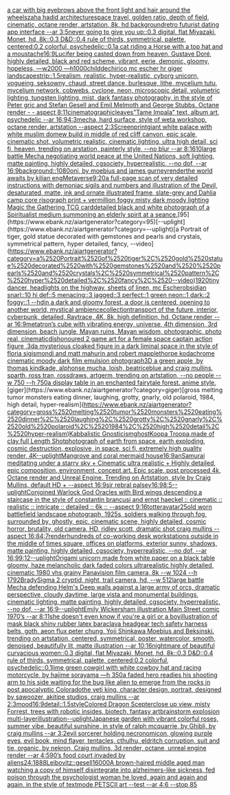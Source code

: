 [a car with big eyebrows above the front light and hair around the wheels](https://www.ebank.nz/aiartgenerator?category=a%2520car%2520with%2520big%2520eyebrows%2520above%2520the%2520front%2520light%2520and%2520hair%2520around%2520the%2520wheels)[zaha hadid architecture](https://www.ebank.nz/aiartgenerator?category=zaha%2520hadid%2520architecture)[space travel, golden ratio, depth of field, cinematic, octane render, artstation, 8k, hd background](https://www.ebank.nz/aiartgenerator?category=space%2520travel%2C%2520golden%2520ratio%2C%2520depth%2520of%2520field%2C%2520cinematic%2C%2520octane%2520render%2C%2520artstation%2C%25208k%2C%2520hd%2520background)[retro futurist dating app interface --ar 3:5](https://www.ebank.nz/aiartgenerator?category=retro%2520futurist%2520dating%2520app%2520interface%2520--ar%25203%3A5)[never going to give you up::0.3 digital, flat Miyazaki, Monet, hd, 8k::0.3 D&D::0.4 rule of thirds, symmetrical, palette, centered:0.2 colorful, psychedelic::0.1](https://www.ebank.nz/aiartgenerator?category=never%2520going%2520to%2520give%2520you%2520up%3A%3A0.3%2520digital%2C%2520flat%2520Miyazaki%2C%2520Monet%2C%2520hd%2C%25208k%3A%3A0.3%2520D%26D%3A%3A0.4%2520rule%2520of%2520thirds%2C%2520symmetrical%2C%2520palette%2C%2520centered%3A0.2%2520colorful%2C%2520psychedelic%3A%3A0.1)[a cat riding a Horse with a top hat and a moustache](https://www.ebank.nz/aiartgenerator?category=a%2520cat%2520riding%2520a%2520Horse%2520with%2520a%2520top%2520hat%2520and%2520a%2520moustache)[16:9](https://www.ebank.nz/aiartgenerator?category=16%3A9)[Lucifer being casted down from heaven, Gustave Doré, highly detailed, black and red scheme, vibrant, eerie, demonic, gloomy, hopeless, —w2000 —h1000](https://www.ebank.nz/aiartgenerator?category=Lucifer%2520being%2520casted%2520down%2520from%2520heaven%2C%2520Gustave%2520Dor%C3%A9%2C%2520highly%2520detailed%2C%2520black%2520and%2520red%2520scheme%2C%2520vibrant%2C%2520eerie%2C%2520demonic%2C%2520gloomy%2C%2520hopeless%2C%2520%E2%80%94w2000%2520%E2%80%94h1000)[child](https://www.ebank.nz/aiartgenerator?category=child)[dechirico mc escher hr giger  landscape](https://www.ebank.nz/aiartgenerator?category=dechirico%2520mc%2520escher%2520hr%2520giger%2520%2520landscape)[strip::1.5](https://www.ebank.nz/aiartgenerator?category=strip%3A%3A1.5)[realism, realistic, hyper-realistic,  cyborg unicorn, vogueing, seksowny, chaud, street dance, burlesque, lithe, mycelium tutu, mycelium network, cobwebs, cyclone, neon, microscopic detail, volumetric lighting, tungsten lighting, mist, dark fantasy photography, in the style of Peter gric and Stefan Gesell and Emil Melmoth and George Stubbs. Octane render - - aspect 8:11](https://www.ebank.nz/aiartgenerator?category=realism%2C%2520realistic%2C%2520hyper-realistic%2C%2520%2520cyborg%2520unicorn%2C%2520vogueing%2C%2520seksowny%2C%2520chaud%2C%2520street%2520dance%2C%2520burlesque%2C%2520lithe%2C%2520mycelium%2520tutu%2C%2520mycelium%2520network%2C%2520cobwebs%2C%2520cyclone%2C%2520neon%2C%2520microscopic%2520detail%2C%2520volumetric%2520lighting%2C%2520tungsten%2520lighting%2C%2520mist%2C%2520dark%2520fantasy%2520photography%2C%2520in%2520the%2520style%2520of%2520Peter%2520gric%2520and%2520Stefan%2520Gesell%2520and%2520Emil%2520Melmoth%2520and%2520George%2520Stubbs.%2520Octane%2520render%2520-%2520-%2520aspect%25208%3A11)[cinematographic](https://www.ebank.nz/aiartgenerator?category=cinematographic)[leaves](https://www.ebank.nz/aiartgenerator?category=leaves)["Tame Impala" text, album art, psychedelic --ar 16:9](https://www.ebank.nz/aiartgenerator?category=%22Tame%2520Impala%22%2520text%2C%2520album%2520art%2C%2520psychedelic%2520--ar%252016%3A9)[4:3](https://www.ebank.nz/aiartgenerator?category=4%3A3)[mecha, hard surface, style of weta workshop, octane render, artstation --aspect 2:3](https://www.ebank.nz/aiartgenerator?category=mecha%2C%2520hard%2520surface%2C%2520style%2520of%2520weta%2520workshop%2C%2520octane%2520render%2C%2520artstation%2520--aspect%25202%3A3)[Screenprint](https://www.ebank.nz/aiartgenerator?category=Screenprint)[giant white palace with white muslim domew build  in middle of red cliff canyon, epic scale, cinematic shot, volumetric realistic, cinematic lighting, ultra high detail, sci fi, heaven, trending on arstation, painterly style, --no blur --ar 8:16](https://www.ebank.nz/aiartgenerator?category=giant%2520white%2520palace%2520with%2520white%2520muslim%2520domew%2520build%2520%2520in%2520middle%2520of%2520red%2520cliff%2520canyon%2C%2520epic%2520scale%2C%2520cinematic%2520shot%2C%2520volumetric%2520realistic%2C%2520cinematic%2520lighting%2C%2520ultra%2520high%2520detail%2C%2520sci%2520fi%2C%2520heaven%2C%2520trending%2520on%2520arstation%2C%2520painterly%2520style%2C%2520--no%2520blur%2520--ar%25208%3A16)[10](https://www.ebank.nz/aiartgenerator?category=10)[large battle Mecha negotiating world peace at the United Nations, soft lighting, matte painting, highly detailed, cgsociety, hyperrealistic, --no dof, --ar 16:9](https://www.ebank.nz/aiartgenerator?category=large%2520battle%2520Mecha%2520negotiating%2520world%2520peace%2520at%2520the%2520United%2520Nations%2C%2520soft%2520lighting%2C%2520matte%2520painting%2C%2520highly%2520detailed%2C%2520cgsociety%2C%2520hyperrealistic%2C%2520--no%2520dof%2C%2520--ar%252016%3A9)[background::](https://www.ebank.nz/aiartgenerator?category=background%3A%3A)[1080](https://www.ebank.nz/aiartgenerator?category=1080)[oni, by moebius and james gurney](https://www.ebank.nz/aiartgenerator?category=oni%2C%2520by%2520moebius%2520and%2520james%2520gurney)[render](https://www.ebank.nz/aiartgenerator?category=render)[the world awaits by kilian eng](https://www.ebank.nz/aiartgenerator?category=the%2520world%2520awaits%2520by%2520kilian%2520eng)[Metaverse](https://www.ebank.nz/aiartgenerator?category=Metaverse)[9:20](https://www.ebank.nz/aiartgenerator?category=9%3A20)[a full-page scan of very detailed instructions with demoniac sigils and numbers and illustration of the Devil, desaturated, matte, ink and ornate illustrated frame, slate-grey and Dahlia camp core risograph print + vermillion foggy misty dark moody lighting Magic the Gathering TCG card](https://www.ebank.nz/aiartgenerator?category=a%2520full-page%2520scan%2520of%2520very%2520detailed%2520instructions%2520with%2520demoniac%2520sigils%2520and%2520numbers%2520and%2520illustration%2520of%2520the%2520Devil%2C%2520desaturated%2C%2520matte%2C%2520ink%2520and%2520ornate%2520illustrated%2520frame%2C%2520slate-grey%2520and%2520Dahlia%2520camp%2520core%2520risograph%2520print%2520%2B%2520vermillion%2520foggy%2520misty%2520dark%2520moody%2520lighting%2520Magic%2520the%2520Gathering%2520TCG%2520card)[detailed black and white photograph of a Spiritualist medium summoning an elderly spirit at a seance.](https://www.ebank.nz/aiartgenerator?category=detailed%2520black%2520and%2520white%2520photograph%2520of%2520a%2520Spiritualist%2520medium%2520summoning%2520an%2520elderly%2520spirit%2520at%2520a%2520seance.)[95](https://www.ebank.nz/aiartgenerator?category=95)[--uplight](https://www.ebank.nz/aiartgenerator?category=--uplight)[a Portrait of tiger, gold statue decorated with gemstones and  pearls and crystals, symmetrical pattern, hyper detailed, fancy, --video](https://www.ebank.nz/aiartgenerator?category=a%2520Portrait%2520of%2520tiger%2C%2520gold%2520statue%2520decorated%2520with%2520gemstones%2520and%2520%2520pearls%2520and%2520crystals%2C%2520symmetrical%2520pattern%2C%2520hyper%2520detailed%2C%2520fancy%2C%2520--video)[1920](https://www.ebank.nz/aiartgenerator?category=1920)[tiny dancer, headlights on the highway, sheets of linen, mc Escher](https://www.ebank.nz/aiartgenerator?category=tiny%2520dancer%2C%2520headlights%2520on%2520the%2520highway%2C%2520sheets%2520of%2520linen%2C%2520mc%2520Escher)[obsidian snarl::10 hi def::5 menacing::3 jagged::3 perfect::1 green neon::1 dark::2 foggy::1 --hd](https://www.ebank.nz/aiartgenerator?category=obsidian%2520snarl%3A%3A10%2520hi%2520def%3A%3A5%2520menacing%3A%3A3%2520jagged%3A%3A3%2520perfect%3A%3A1%2520green%2520neon%3A%3A1%2520dark%3A%3A2%2520foggy%3A%3A1%2520--hd)[in a dark and gloomy forest, a door is centered, opening to another world, mystical ambience](https://www.ebank.nz/aiartgenerator?category=in%2520a%2520dark%2520and%2520gloomy%2520forest%2C%2520a%2520door%2520is%2520centered%2C%2520opening%2520to%2520another%2520world%2C%2520mystical%2520ambience)[collection](https://www.ebank.nz/aiartgenerator?category=collection)[transport of the future, interior, cyberpunk, detailed, Raytrace, 4K, 8k, high definition, hd, Octane render --ar 16:9](https://www.ebank.nz/aiartgenerator?category=transport%2520of%2520the%2520future%2C%2520interior%2C%2520cyberpunk%2C%2520detailed%2C%2520Raytrace%2C%25204K%2C%25208k%2C%2520high%2520definition%2C%2520hd%2C%2520Octane%2520render%2520--ar%252016%3A9)[metatron’s cube with vibrating energy, universe, 4th dimension, 3rd dimension, beach jungle, Mayan ruins, Mayan wisdom, photographic, photo real, cinematic](https://www.ebank.nz/aiartgenerator?category=metatron%E2%80%99s%2520cube%2520with%2520vibrating%2520energy%2C%2520universe%2C%25204th%2520dimension%2C%25203rd%2520dimension%2C%2520beach%2520jungle%2C%2520Mayan%2520ruins%2C%2520Mayan%2520wisdom%2C%2520photographic%2C%2520photo%2520real%2C%2520cinematic)[dishonoured 2  game art for a female space captain action figure ,3d](https://www.ebank.nz/aiartgenerator?category=dishonoured%25202%2520%2520game%2520art%2520for%2520a%2520female%2520space%2520captain%2520action%2520figure%2520%2C3d)[a mysterious cloaked figure in a dark liminal space in the style of floria sigismondi and matt mahurin and robert mapplethorpe kodachrome cinematic moody dark film emulsion photograph](https://www.ebank.nz/aiartgenerator?category=a%2520mysterious%2520cloaked%2520figure%2520in%2520a%2520dark%2520liminal%2520space%2520in%2520the%2520style%2520of%2520floria%2520sigismondi%2520and%2520matt%2520mahurin%2520and%2520robert%2520mapplethorpe%2520kodachrome%2520cinematic%2520moody%2520dark%2520film%2520emulsion%2520photograph)[3D a green apple ,by thomas kindkade, alphonse mucha, loish, beatriceblue and craig mullins, sparth, ross tran, rossdraws, artgerm, trending on artstation, --no people --w 750 --h 750](https://www.ebank.nz/aiartgenerator?category=3D%2520a%2520green%2520apple%2520%2Cby%2520thomas%2520kindkade%2C%2520alphonse%2520mucha%2C%2520loish%2C%2520beatriceblue%2520and%2520craig%2520mullins%2C%2520sparth%2C%2520ross%2520tran%2C%2520rossdraws%2C%2520artgerm%2C%2520trending%2520on%2520artstation%2C%2520--no%2520people%2520--w%2520750%2520--h%2520750)[a display table in an enchanted fairytale forest. anime style.](https://www.ebank.nz/aiartgenerator?category=a%2520display%2520table%2520in%2520an%2520enchanted%2520fairytale%2520forest.%2520anime%2520style.)[giger](https://www.ebank.nz/aiartgenerator?category=giger)[gross melting tumor monsters eating dinner, laughing, grotty, gnarly, old polaroid, 1984, high detail, hyper-realism](https://www.ebank.nz/aiartgenerator?category=gross%2520melting%2520tumor%2520monsters%2520eating%2520dinner%2C%2520laughing%2C%2520grotty%2C%2520gnarly%2C%2520old%2520polaroid%2C%25201984%2C%2520high%2520detail%2C%2520hyper-realism)[Kabbalistic Gnosticism](https://www.ebank.nz/aiartgenerator?category=Kabbalistic%2520Gnosticism)[ghost](https://www.ebank.nz/aiartgenerator?category=ghost)[Koopa Troopa,made of clay,full Length Shot](https://www.ebank.nz/aiartgenerator?category=Koopa%2520Troopa%2Cmade%2520of%2520clay%2Cfull%2520Length%2520Shot)[photograph of earth from space, earth exploding, cosmic destruction, explosive, in space, sci fi, extremely high quality render, 4K](https://www.ebank.nz/aiartgenerator?category=photograph%2520of%2520earth%2520from%2520space%2C%2520earth%2520exploding%2C%2520cosmic%2520destruction%2C%2520explosive%2C%2520in%2520space%2C%2520sci%2520fi%2C%2520extremely%2520high%2520quality%2520render%2C%25204K)[--uplight](https://www.ebank.nz/aiartgenerator?category=--uplight)[Mangrove and coral mermaid house](https://www.ebank.nz/aiartgenerator?category=Mangrove%2520and%2520coral%2520mermaid%2520house)[16:9](https://www.ebank.nz/aiartgenerator?category=16%3A9)[an](https://www.ebank.nz/aiartgenerator?category=an)[Samurai meditating under a starry sky + Cinematic ultra realistic + Highly detailed, epic composition, environment, concept art. Epic scale, post processed 4k, Octane render and Unreal Engine. Trending on Artstation, style by Craig Mullins, default HD + --aspect 16:9](https://www.ebank.nz/aiartgenerator?category=Samurai%2520meditating%2520under%2520a%2520starry%2520sky%2520%2B%2520Cinematic%2520ultra%2520realistic%2520%2B%2520Highly%2520detailed%2C%2520epic%2520composition%2C%2520environment%2C%2520concept%2520art.%2520Epic%2520scale%2C%2520post%2520processed%25204k%2C%2520Octane%2520render%2520and%2520Unreal%2520Engine.%2520Trending%2520on%2520Artstation%2C%2520style%2520by%2520Craig%2520Mullins%2C%2520default%2520HD%2520%2B%2520--aspect%252016%3A9)[sir rebral palsey](https://www.ebank.nz/aiartgenerator?category=sir%2520rebral%2520palsey)[16:9](https://www.ebank.nz/aiartgenerator?category=16%3A9)[8:5](https://www.ebank.nz/aiartgenerator?category=8%3A5)[--uplight](https://www.ebank.nz/aiartgenerator?category=--uplight)[Conjoined Warlock God Oracles with Bird wings descending a staircase in the style of constantin brancusi and ernst haeckel :: cinematic :: realistic :: intricate :: detailed :: 6k :: --aspect 9:16](https://www.ebank.nz/aiartgenerator?category=Conjoined%2520Warlock%2520God%2520Oracles%2520with%2520Bird%2520wings%2520descending%2520a%2520staircase%2520in%2520the%2520style%2520of%2520constantin%2520brancusi%2520and%2520ernst%2520haeckel%2520%3A%3A%2520cinematic%2520%3A%3A%2520realistic%2520%3A%3A%2520intricate%2520%3A%3A%2520detailed%2520%3A%3A%25206k%2520%3A%3A%2520--aspect%25209%3A16)[totter](https://www.ebank.nz/aiartgenerator?category=totter)[avatar](https://www.ebank.nz/aiartgenerator?category=avatar)[2](https://www.ebank.nz/aiartgenerator?category=2)[5](https://www.ebank.nz/aiartgenerator?category=5)[old worn battlefield landscape photograph, 1925s, soldiers walking through fog, surrounded by, ghostly, epic, cinematic scene, highly detailed, cosmic horror, brutality, old camera, HD, ridley scott, dramatic shot craig mullins --aspect 16:8](https://www.ebank.nz/aiartgenerator?category=old%2520worn%2520battlefield%2520landscape%2520photograph%2C%25201925s%2C%2520soldiers%2520walking%2520through%2520fog%2C%2520surrounded%2520by%2C%2520ghostly%2C%2520epic%2C%2520cinematic%2520scene%2C%2520highly%2520detailed%2C%2520cosmic%2520horror%2C%2520brutality%2C%2520old%2520camera%2C%2520HD%2C%2520ridley%2520scott%2C%2520dramatic%2520shot%2520craig%2520mullins%2520--aspect%252016%3A8)[4:7](https://www.ebank.nz/aiartgenerator?category=4%3A7)[render](https://www.ebank.nz/aiartgenerator?category=render)[hundreds of co-working desk workstations outside in the middle of times square, offices on platforms, exterior sunny, shadows, matte painting, highly detailed, cgsociety, hyperrealistic, --no dof, --ar 16:9](https://www.ebank.nz/aiartgenerator?category=hundreds%2520of%2520co-working%2520desk%2520workstations%2520outside%2520in%2520the%2520middle%2520of%2520times%2520square%2C%2520offices%2520on%2520platforms%2C%2520exterior%2520sunny%2C%2520shadows%2C%2520matte%2520painting%2C%2520highly%2520detailed%2C%2520cgsociety%2C%2520hyperrealistic%2C%2520--no%2520dof%2C%2520--ar%252016%3A9)[9:12](https://www.ebank.nz/aiartgenerator?category=9%3A12)[--uplight](https://www.ebank.nz/aiartgenerator?category=--uplight)[Origami unicorn made from white paper on a black table gloomy, haze melancholic dark faded colors ultrarealistic highly detailed, cinematic 1980 vhs grainy Panavision film camera, 8k --w 1024 --h 1792](https://www.ebank.nz/aiartgenerator?category=Origami%2520unicorn%2520made%2520from%2520white%2520paper%2520on%2520a%2520black%2520table%2520gloomy%2C%2520haze%2520melancholic%2520dark%2520faded%2520colors%2520ultrarealistic%2520highly%2520detailed%2C%2520cinematic%25201980%2520vhs%2520grainy%2520Panavision%2520film%2520camera%2C%25208k%2520--w%25201024%2520--h%25201792)[Brady](https://www.ebank.nz/aiartgenerator?category=Brady)[Sigma 2 cryptid, night, trail camera, hd, --w 512](https://www.ebank.nz/aiartgenerator?category=Sigma%25202%2520cryptid%2C%2520night%2C%2520trail%2520camera%2C%2520hd%2C%2520--w%2520512)[large battle Mecha defending Helm's Deep walls against a large army of orcs, dramatic perspective, cloudy daytime, large vista and monumental buildings, cinematic lighting, matte painting, highly detailed, cgsociety, hyperrealistic, --no dof, --ar 16:9](https://www.ebank.nz/aiartgenerator?category=large%2520battle%2520Mecha%2520defending%2520Helm%27s%2520Deep%2520walls%2520against%2520a%2520large%2520army%2520of%2520orcs%2C%2520dramatic%2520perspective%2C%2520cloudy%2520daytime%2C%2520large%2520vista%2520and%2520monumental%2520buildings%2C%2520cinematic%2520lighting%2C%2520matte%2520painting%2C%2520highly%2520detailed%2C%2520cgsociety%2C%2520hyperrealistic%2C%2520--no%2520dof%2C%2520--ar%252016%3A9)[--uplight](https://www.ebank.nz/aiartgenerator?category=--uplight)[Emily Wickersham illustration Main Street comic 1970’s --ar 8:11](https://www.ebank.nz/aiartgenerator?category=Emily%2520Wickersham%2520illustration%2520Main%2520Street%2520comic%25201970%E2%80%99s%2520--ar%25208%3A11)[she doesn't even know if you're a girl or a boy](https://www.ebank.nz/aiartgenerator?category=she%2520doesn%27t%2520even%2520know%2520if%2520you%27re%2520a%2520girl%2520or%2520a%2520boy)[illustration of mask black shiny rubber latex baraclava headgear tech safety harness belts, goth, aeon flux peter chung, Yoji Shinkawa Moebius and Beksinski. trending on artstation, centered, symmetrical, poster, watercolor, smooth, denoised, beautifully lit, matte illustration --ar 10:16](https://www.ebank.nz/aiartgenerator?category=illustration%2520of%2520mask%2520black%2520shiny%2520rubber%2520latex%2520baraclava%2520headgear%2520tech%2520safety%2520harness%2520belts%2C%2520goth%2C%2520aeon%2520flux%2520peter%2520chung%2C%2520Yoji%2520Shinkawa%2520Moebius%2520and%2520Beksinski.%2520trending%2520on%2520artstation%2C%2520centered%2C%2520symmetrical%2C%2520poster%2C%2520watercolor%2C%2520smooth%2C%2520denoised%2C%2520beautifully%2520lit%2C%2520matte%2520illustration%2520--ar%252010%3A16)[nightmare of beautiful curvacious women::0.3 digital, flat Miyazaki, Monet, hd, 8k::0.3 D&D::0.4 rule of thirds, symmetrical, palette, centered:0.2 colorful, psychedelic::0.1](https://www.ebank.nz/aiartgenerator?category=nightmare%2520of%2520beautiful%2520curvacious%2520women%3A%3A0.3%2520digital%2C%2520flat%2520Miyazaki%2C%2520Monet%2C%2520hd%2C%25208k%3A%3A0.3%2520D%26D%3A%3A0.4%2520rule%2520of%2520thirds%2C%2520symmetrical%2C%2520palette%2C%2520centered%3A0.2%2520colorful%2C%2520psychedelic%3A%3A0.1)[lime green cowgirl with white cowboy hat and racing motorcycle, by hajime sorayama —h 350](https://www.ebank.nz/aiartgenerator?category=lime%2520green%2520cowgirl%2520with%2520white%2520cowboy%2520hat%2520and%2520racing%2520motorcycle%2C%2520by%2520hajime%2520sorayama%2520%E2%80%94h%2520350)[a faded hero readies his shooting arm to his side waiting for the bug like alien to emerge from the rocks in post apocalyptic Colorado](https://www.ebank.nz/aiartgenerator?category=a%2520faded%2520hero%2520readies%2520his%2520shooting%2520arm%2520to%2520his%2520side%2520waiting%2520for%2520the%2520bug%2520like%2520alien%2520to%2520emerge%2520from%2520the%2520rocks%2520in%2520post%2520apocalyptic%2520Colorado)[the yeti king, character design, portrait, designed by sawoozer, akitipe studios, craig mullins --ar 2:3](https://www.ebank.nz/aiartgenerator?category=the%2520yeti%2520king%2C%2520character%2520design%2C%2520portrait%2C%2520designed%2520by%2520sawoozer%2C%2520akitipe%2520studios%2C%2520craig%2520mullins%2520--ar%25202%3A3)[mood](https://www.ebank.nz/aiartgenerator?category=mood)[16:9](https://www.ebank.nz/aiartgenerator?category=16%3A9)[detail::1.5](https://www.ebank.nz/aiartgenerator?category=detail%3A%3A1.5)[style](https://www.ebank.nz/aiartgenerator?category=style)[Colored Dragon Scepter](https://www.ebank.nz/aiartgenerator?category=Colored%2520Dragon%2520Scepter)[close up view, misty Forrest, trees with robotic insides, biotech, fantasy art](https://www.ebank.nz/aiartgenerator?category=close%2520up%2520view%2C%2520misty%2520Forrest%2C%2520trees%2520with%2520robotic%2520insides%2C%2520biotech%2C%2520fantasy%2520art)[brainstorm explosion multi-layer](https://www.ebank.nz/aiartgenerator?category=brainstorm%2520explosion%2520multi-layer)[illustration](https://www.ebank.nz/aiartgenerator?category=illustration)[--uplight](https://www.ebank.nz/aiartgenerator?category=--uplight)[Japanese garden with vibrant colorful roses, summer vibe, beautiful sunshine, in style of ralph mcquarrie, by Ghibli, by craig mullins --ar 3:2](https://www.ebank.nz/aiartgenerator?category=Japanese%2520garden%2520with%2520vibrant%2520colorful%2520roses%2C%2520summer%2520vibe%2C%2520beautiful%2520sunshine%2C%2520in%2520style%2520of%2520ralph%2520mcquarrie%2C%2520by%2520Ghibli%2C%2520by%2520craig%2520mullins%2520--ar%25203%3A2)[evil sorcerer holding necronomicon, glowing purple eyes, evil book, mind flayer, tentacles, cthulhu, eldritch corruption, suit and tie, organic, by nekron, Craig mullins, 3d render, octane, unreal engine render --ar 4:5](https://www.ebank.nz/aiartgenerator?category=evil%2520sorcerer%2520holding%2520necronomicon%2C%2520glowing%2520purple%2520eyes%2C%2520evil%2520book%2C%2520mind%2520flayer%2C%2520tentacles%2C%2520cthulhu%2C%2520eldritch%2520corruption%2C%2520suit%2520and%2520tie%2C%2520organic%2C%2520by%2520nekron%2C%2520Craig%2520mullins%2C%25203d%2520render%2C%2520octane%2C%2520unreal%2520engine%2520render%2520--ar%25204%3A5)[90’s food court invaded by aliens](https://www.ebank.nz/aiartgenerator?category=90%E2%80%99s%2520food%2520court%2520invaded%2520by%2520aliens)[24:18](https://www.ebank.nz/aiartgenerator?category=24%3A18)[88](https://www.ebank.nz/aiartgenerator?category=88)[Leibovitz::](https://www.ebank.nz/aiartgenerator?category=Leibovitz%3A%3A)[gesell](https://www.ebank.nz/aiartgenerator?category=gesell)[16000](https://www.ebank.nz/aiartgenerator?category=16000)[A brown-haired middle aged man watching a copy of himself disintegrate into alzheimers-like sickness, fed poison through the psychologist woman he loved, again and again and again, in the style of textmode PETSCII art --test --ar 4:6 --stop 85](https://www.ebank.nz/aiartgenerator?category=A%2520brown-haired%2520middle%2520aged%2520man%2520watching%2520a%2520copy%2520of%2520himself%2520disintegrate%2520into%2520alzheimers-like%2520sickness%2C%2520fed%2520poison%2520through%2520the%2520psychologist%2520woman%2520he%2520loved%2C%2520again%2520and%2520again%2520and%2520again%2C%2520in%2520the%2520style%2520of%2520textmode%2520PETSCII%2520art%2520--test%2520--ar%25204%3A6%2520--stop%252085)